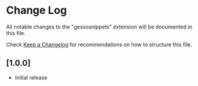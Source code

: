# Change Log

All notable changes to the "gessosnippets" extension will be documented in this file.

Check [Keep a Changelog](http://keepachangelog.com/) for recommendations on how to structure this file.

## [1.0.0]

- Initial release
